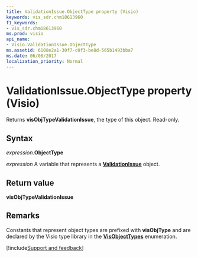 ```yaml
---
title: ValidationIssue.ObjectType property (Visio)
keywords: vis_sdr.chm18613960
f1_keywords:
- vis_sdr.chm18613960
ms.prod: visio
api_name:
- Visio.ValidationIssue.ObjectType
ms.assetid: 6108e2a1-30f7-c0f3-be8d-565b1493bba7
ms.date: 06/08/2017
localization_priority: Normal
---
```



# ValidationIssue.ObjectType property (Visio)

Returns  **visObjTypeValidationIssue**, the type of this object. Read-only.


## Syntax

_expression_.**ObjectType**

_expression_ A variable that represents a **[ValidationIssue](Visio.ValidationIssue.md)** object.


## Return value

 **visObjTypeValidationIssue**


## Remarks

Constants that represent object types are prefixed with  **visObjType** and are declared by the Visio type library in the **[VisObjectTypes](Visio.VisObjectTypes.md)** enumeration.

[!include[Support and feedback](~/includes/feedback-boilerplate.md)]